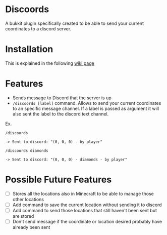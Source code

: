 # Discoords

A bukkit plugin specifically created to be able to send your current coordinates to a discord server.

# Installation

This is explained in the following [wiki page](https://github.com/ricglz/discoords/wiki/Installation)

# Features

- Sends message to Discord that the server is up
- `/discoords [label]` command. Allows to send your current coordinates to an specific message channel. If a label is passed as argument it will also sent the label to the discord text channel.

Ex.

```
/discoords

-> Sent to discord: "(0, 0, 0) - by player"

/discoords diamonds

-> Sent to discord: "(0, 0, 0) - diamonds - by player"
```

# Possible Future Features

- [  ] Stores all the locations also in Minecraft to be able to manage those other locations
- [  ] Add command to save the current location without sending it to discord
- [  ] Add command to send those locations that still haven't been sent but are stored
- [  ] Don't send message if the coordinate or location desired probably have already been sent
